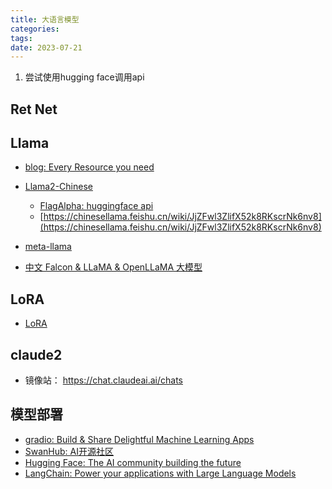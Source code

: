 ```yaml
---
title: 大语言模型
categories: 
tags: 
date: 2023-07-21
---
```


1. 尝试使用hugging face调用api


## Ret Net

## Llama

- [blog: Every Resource you need](https://www.philschmid.de/llama-2)

- [Llama2-Chinese](https://github.com/FlagAlpha/Llama2-Chinese)
    - [FlagAlpha: huggingface api](https://huggingface.co/FlagAlpha)
    - [https://chinesellama.feishu.cn/wiki/JjZFwl3ZlifX52k8RKscrNk6nv8](https://chinesellama.feishu.cn/wiki/JjZFwl3ZlifX52k8RKscrNk6nv8)
- [meta-llama](https://huggingface.co/meta-llama)
- [中文 Falcon & LLaMA & OpenLLaMA 大模型](https://github.com/CVI-SZU/Linly)

## LoRA

- [LoRA](https://github.com/microsoft/LoRA)

## claude2

- 镜像站： https://chat.claudeai.ai/chats

## 模型部署

- [gradio: Build & Share Delightful Machine Learning Apps](https://www.gradio.app/) 
- [SwanHub: AI开源社区](https://swanhub.co/)
- [Hugging Face: The AI community building the future](https://huggingface.co/spaces)
- [LangChain: Power your applications with Large Language Models](https://www.langchain.com/)